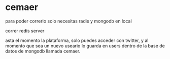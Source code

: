 cemaer
======

para poder correrlo solo necesitas radis y mongodb en local

correr redis server

asta el momento la plataforma, solo puedes acceder con twitter, y al momento que sea un nuevo useario lo guarda en users dentro de la base de datos de mongodb llamada cemaer.
